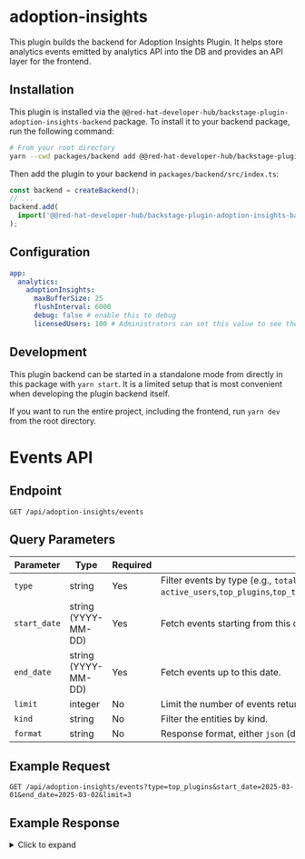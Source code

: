 # adoption-insights

This plugin builds the backend for Adoption Insights Plugin. It helps store analytics events emitted by analytics API into the DB and provides an API layer for the frontend.

## Installation

This plugin is installed via the `@@red-hat-developer-hub/backstage-plugin-adoption-insights-backend` package. To install it to your backend package, run the following command:

```bash
# From your root directory
yarn --cwd packages/backend add @@red-hat-developer-hub/backstage-plugin-adoption-insights-backend
```

Then add the plugin to your backend in `packages/backend/src/index.ts`:

```ts
const backend = createBackend();
// ...
backend.add(
  import('@@red-hat-developer-hub/backstage-plugin-adoption-insights-backend'),
);
```

## Configuration

```yaml
app:
  analytics:
    adoptionInsights:
      maxBufferSize: 25
      flushInterval: 6000
      debug: false # enable this to debug
      licensedUsers: 100 # Administrators can set this value to see the user adoption metrics.
```

## Development

This plugin backend can be started in a standalone mode from directly in this
package with `yarn start`. It is a limited setup that is most convenient when
developing the plugin backend itself.

If you want to run the entire project, including the frontend, run `yarn dev` from the root directory.

# Events API

## Endpoint

`GET /api/adoption-insights/events`

## Query Parameters

| Parameter    | Type                | Required | Description                                                                                                                                     |
| ------------ | ------------------- | -------- | ----------------------------------------------------------------------------------------------------------------------------------------------- |
| `type`       | string              | Yes      | Filter events by type (e.g., `total_users`, `active_users`,`top_plugins`,`top_templates`,`top_techdocs`,`top_searches`,`top_catalog_entities`). |
| `start_date` | string (YYYY-MM-DD) | Yes      | Fetch events starting from this date.                                                                                                           |
| `end_date`   | string (YYYY-MM-DD) | Yes      | Fetch events up to this date.                                                                                                                   |
| `limit`      | integer             | No       | Limit the number of events returned (default: `3`).                                                                                             |
| `kind`       | string              | No       | Filter the entities by kind.                                                                                                                    |
| `format`     | string              | No       | Response format, either `json` (default) or `csv`.                                                                                              |

## Example Request

```http
GET /api/adoption-insights/events?type=top_plugins&start_date=2025-03-01&end_date=2025-03-02&limit=3
```

## Example Response

<details> <summary>Click to expand</summary>

```json
{
  "grouping": "daily",
  "data": [
    {
      "plugin_id": "catalog",
      "visit_count": "27",
      "trend": [
        {
          "date": "2025-03-01",
          "count": 10
        },
        {
          "date": "2025-03-02",
          "count": 17
        }
      ],
      "trend_percentage": "70.00"
    },
    {
      "plugin_id": "root",
      "visit_count": "15",
      "trend": [
        {
          "date": "2025-03-01",
          "count": 9
        },
        {
          "date": "2025-03-02",
          "count": 6
        }
      ],
      "trend_percentage": "-33.33"
    },
    {
      "plugin_id": "kubernetes",
      "visit_count": "9",
      "trend": [
        {
          "date": "2025-03-01",
          "count": 4
        },
        {
          "date": "2025-03-02",
          "count": 5
        }
      ],
      "trend_percentage": "25.00"
    }
  ]
}
```

</details>
